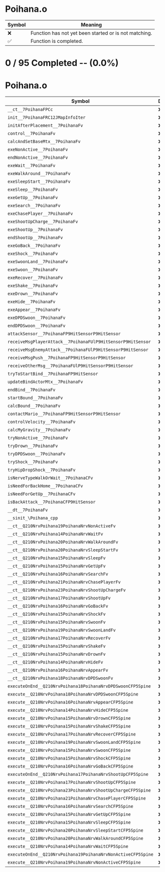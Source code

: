 # Poihana.o
| Symbol | Meaning 
| ------------- | ------------- 
| :x: | Function has not yet been started or is not matching. 
| :white_check_mark: | Function is completed. 


# 0 / 95 Completed -- (0.0%)
# Poihana.o
| Symbol | Decompiled? |
| ------------- | ------------- |
| `__ct__7PoihanaFPCc` | :x: |
| `init__7PoihanaFRC12JMapInfoIter` | :x: |
| `initAfterPlacement__7PoihanaFv` | :x: |
| `control__7PoihanaFv` | :x: |
| `calcAndSetBaseMtx__7PoihanaFv` | :x: |
| `exeNonActive__7PoihanaFv` | :x: |
| `endNonActive__7PoihanaFv` | :x: |
| `exeWait__7PoihanaFv` | :x: |
| `exeWalkAround__7PoihanaFv` | :x: |
| `exeSleepStart__7PoihanaFv` | :x: |
| `exeSleep__7PoihanaFv` | :x: |
| `exeGetUp__7PoihanaFv` | :x: |
| `exeSearch__7PoihanaFv` | :x: |
| `exeChasePlayer__7PoihanaFv` | :x: |
| `exeShootUpCharge__7PoihanaFv` | :x: |
| `exeShootUp__7PoihanaFv` | :x: |
| `endShootUp__7PoihanaFv` | :x: |
| `exeGoBack__7PoihanaFv` | :x: |
| `exeShock__7PoihanaFv` | :x: |
| `exeSwoonLand__7PoihanaFv` | :x: |
| `exeSwoon__7PoihanaFv` | :x: |
| `exeRecover__7PoihanaFv` | :x: |
| `exeShake__7PoihanaFv` | :x: |
| `exeDrown__7PoihanaFv` | :x: |
| `exeHide__7PoihanaFv` | :x: |
| `exeAppear__7PoihanaFv` | :x: |
| `exeDPDSwoon__7PoihanaFv` | :x: |
| `endDPDSwoon__7PoihanaFv` | :x: |
| `attackSensor__7PoihanaFP9HitSensorP9HitSensor` | :x: |
| `receiveMsgPlayerAttack__7PoihanaFUlP9HitSensorP9HitSensor` | :x: |
| `receiveMsgEnemyAttack__7PoihanaFUlP9HitSensorP9HitSensor` | :x: |
| `receiveMsgPush__7PoihanaFP9HitSensorP9HitSensor` | :x: |
| `receiveOtherMsg__7PoihanaFUlP9HitSensorP9HitSensor` | :x: |
| `tryToStartBind__7PoihanaFP9HitSensor` | :x: |
| `updateBindActorMtx__7PoihanaFv` | :x: |
| `endBind__7PoihanaFv` | :x: |
| `startBound__7PoihanaFv` | :x: |
| `calcBound__7PoihanaFv` | :x: |
| `contactMario__7PoihanaFP9HitSensorP9HitSensor` | :x: |
| `controlVelocity__7PoihanaFv` | :x: |
| `calcMyGravity__7PoihanaFv` | :x: |
| `tryNonActive__7PoihanaFv` | :x: |
| `tryDrown__7PoihanaFv` | :x: |
| `tryDPDSwoon__7PoihanaFv` | :x: |
| `tryShock__7PoihanaFv` | :x: |
| `tryHipDropShock__7PoihanaFv` | :x: |
| `isNerveTypeWalkOrWait__7PoihanaCFv` | :x: |
| `isNeedForBackHome__7PoihanaCFv` | :x: |
| `isNeedForGetUp__7PoihanaCFv` | :x: |
| `isBackAttack__7PoihanaCFP9HitSensor` | :x: |
| `__dt__7PoihanaFv` | :x: |
| `__sinit_\Poihana_cpp` | :x: |
| `__ct__Q210NrvPoihana19PoihanaNrvNonActiveFv` | :x: |
| `__ct__Q210NrvPoihana14PoihanaNrvWaitFv` | :x: |
| `__ct__Q210NrvPoihana20PoihanaNrvWalkAroundFv` | :x: |
| `__ct__Q210NrvPoihana20PoihanaNrvSleepStartFv` | :x: |
| `__ct__Q210NrvPoihana15PoihanaNrvSleepFv` | :x: |
| `__ct__Q210NrvPoihana15PoihanaNrvGetUpFv` | :x: |
| `__ct__Q210NrvPoihana16PoihanaNrvSearchFv` | :x: |
| `__ct__Q210NrvPoihana21PoihanaNrvChasePlayerFv` | :x: |
| `__ct__Q210NrvPoihana23PoihanaNrvShootUpChargeFv` | :x: |
| `__ct__Q210NrvPoihana17PoihanaNrvShootUpFv` | :x: |
| `__ct__Q210NrvPoihana16PoihanaNrvGoBackFv` | :x: |
| `__ct__Q210NrvPoihana15PoihanaNrvShockFv` | :x: |
| `__ct__Q210NrvPoihana15PoihanaNrvSwoonFv` | :x: |
| `__ct__Q210NrvPoihana19PoihanaNrvSwoonLandFv` | :x: |
| `__ct__Q210NrvPoihana17PoihanaNrvRecoverFv` | :x: |
| `__ct__Q210NrvPoihana15PoihanaNrvShakeFv` | :x: |
| `__ct__Q210NrvPoihana15PoihanaNrvDrownFv` | :x: |
| `__ct__Q210NrvPoihana14PoihanaNrvHideFv` | :x: |
| `__ct__Q210NrvPoihana16PoihanaNrvAppearFv` | :x: |
| `__ct__Q210NrvPoihana18PoihanaNrvDPDSwoonFv` | :x: |
| `executeOnEnd__Q210NrvPoihana18PoihanaNrvDPDSwoonCFP5Spine` | :x: |
| `execute__Q210NrvPoihana18PoihanaNrvDPDSwoonCFP5Spine` | :x: |
| `execute__Q210NrvPoihana16PoihanaNrvAppearCFP5Spine` | :x: |
| `execute__Q210NrvPoihana14PoihanaNrvHideCFP5Spine` | :x: |
| `execute__Q210NrvPoihana15PoihanaNrvDrownCFP5Spine` | :x: |
| `execute__Q210NrvPoihana15PoihanaNrvShakeCFP5Spine` | :x: |
| `execute__Q210NrvPoihana17PoihanaNrvRecoverCFP5Spine` | :x: |
| `execute__Q210NrvPoihana19PoihanaNrvSwoonLandCFP5Spine` | :x: |
| `execute__Q210NrvPoihana15PoihanaNrvSwoonCFP5Spine` | :x: |
| `execute__Q210NrvPoihana15PoihanaNrvShockCFP5Spine` | :x: |
| `execute__Q210NrvPoihana16PoihanaNrvGoBackCFP5Spine` | :x: |
| `executeOnEnd__Q210NrvPoihana17PoihanaNrvShootUpCFP5Spine` | :x: |
| `execute__Q210NrvPoihana17PoihanaNrvShootUpCFP5Spine` | :x: |
| `execute__Q210NrvPoihana23PoihanaNrvShootUpChargeCFP5Spine` | :x: |
| `execute__Q210NrvPoihana21PoihanaNrvChasePlayerCFP5Spine` | :x: |
| `execute__Q210NrvPoihana16PoihanaNrvSearchCFP5Spine` | :x: |
| `execute__Q210NrvPoihana15PoihanaNrvGetUpCFP5Spine` | :x: |
| `execute__Q210NrvPoihana15PoihanaNrvSleepCFP5Spine` | :x: |
| `execute__Q210NrvPoihana20PoihanaNrvSleepStartCFP5Spine` | :x: |
| `execute__Q210NrvPoihana20PoihanaNrvWalkAroundCFP5Spine` | :x: |
| `execute__Q210NrvPoihana14PoihanaNrvWaitCFP5Spine` | :x: |
| `executeOnEnd__Q210NrvPoihana19PoihanaNrvNonActiveCFP5Spine` | :x: |
| `execute__Q210NrvPoihana19PoihanaNrvNonActiveCFP5Spine` | :x: |
